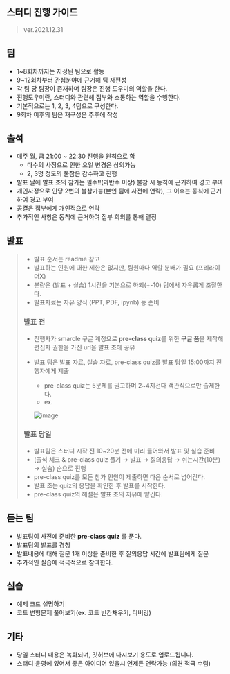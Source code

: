 스터디 진행 가이드
------------------
>ver.2021.12.31

## 팀
- 1~8회차까지는 지정된 팀으로 활동
- 9~12회차부터 관심분야에 근거해 팀 재편성
- 각 팀 당 팀장이 존재하며 팀장은 진행 도우미의 역할을 한다.
- 진행도우미란, 스터디와 관련해 집부와 소통하는 역할을 수행한다.
- 기본적으로는 1, 2, 3, 4팀으로 구성한다.
- 9회차 이후의 팀은 재구성은 추후에 작성

## 출석
- 매주 월, 금 21:00 ~ 22:30 진행을 원칙으로 함
    - 다수의 사정으로 인한 요일 변경은 상의가능
    - 2, 3명 정도의 불참은 감수하고 진행
- 발표 날에 발표 조의 참가는 필수!!(과반수 이상) 불참 시 동칙에 근거하여 경고 부여
- 개인사정으로 인당 2번의 불참가능(본인 팀에 사전에 연락), 그 이후는 동칙에 근거하여 경고 부여
- 공결은 집부에게 개인적으로 연락
- 추가적인 사항은 동칙에 근거하여 집부 회의를 통해 결정


## 발표
>- 발표 순서는 readme 참고
>- 발표하는 인원에 대한 제한은 없지만, 팀원마다 역할 분배가 필요 (프리라이더X)
>- 분량은 (발표 + 실습) 1시간을 기본으로 하되(+-10) 팀에서 자유롭게 조절한다. 
>- 발표자료는 자유 양식 (PPT, PDF, ipynb) 등 준비
>
>### 발표 전
>- 진행자가 smarcle 구글 계정으로 **pre-class quiz**를 위한 **구글 폼**을 제작해 편집자 권한을 가진 url을 발표 조에 공유
>- 발표 팀은 발표 자료, 실습 자료, pre-class quiz를 발표 당일 15:00까지 진행자에게 제출
>    - pre-class quiz는 5문제를 권고하며 2~4지선다 객관식으로만 출제한다.
>    - ex.
>
>
>   ![image](https://user-images.githubusercontent.com/78032658/147847886-c258b8e2-78af-4444-b8d4-271caa1b5b16.png)
>
>
>### 발표 당일
>- 발표팀은 스터디 시작 전 10~20분 전에 미리 들어와서 발표 및 실습 준비
>- (출석 체크 & pre-class quiz 풀기 → 발표 → 질의응답 → 쉬는시간(10분) → 실습) 순으로 진행
>- pre-class quiz를 모든 참가 인원이 제출하면 다음 순서로 넘어간다.
>- 발표 조는 quiz의 응답을 확인한 후 발표를 시작한다.
>- pre-class quiz의 해설은 발표 조의 자유에 맡긴다.

## 듣는 팀
- 발표팀이 사전에 준비한 **pre-class quiz** 를 푼다.
- 발표팀의 발표를 경청
- 발표내용에 대해 질문 1개 이상을 준비한 후 질의응답 시간에 발표팀에게 질문
- 추가적인 실습에 적극적으로 참여한다.

## 실습
- 예제 코드 설명하기
- 코드 변형문제 풀어보기(ex. 코드 빈칸채우기, 디버깅)

## 기타
- 당일 스터디 내용은 녹화되며, 깃허브에 다시보기 용도로 업로드됩니다.
- 스터디 운영에 있어서 좋은 아이디어 있을시 언제든 연락가능 (의견 적극 수렴)
